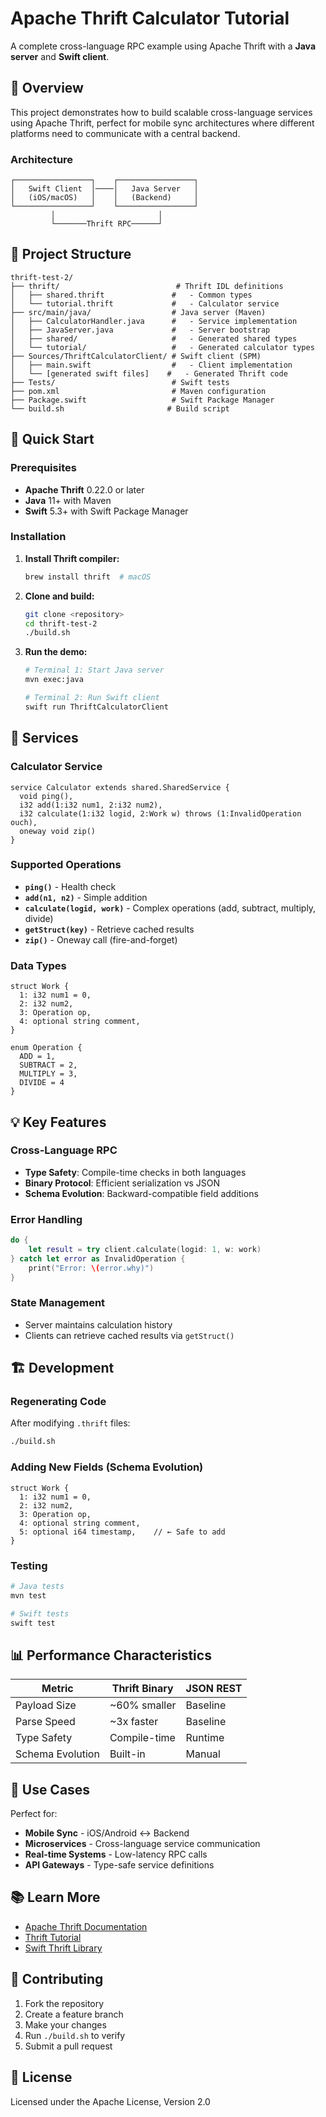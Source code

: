# Apache Thrift Calculator Tutorial

A complete cross-language RPC example using Apache Thrift with a **Java server** and **Swift client**.

## 🎯 Overview

This project demonstrates how to build scalable cross-language services using Apache Thrift, perfect for mobile sync architectures where different platforms need to communicate with a central backend.

### Architecture

```
┌─────────────────┐    ┌─────────────────┐
│   Swift Client  │────│   Java Server   │
│   (iOS/macOS)   │    │   (Backend)     │
└─────────────────┘    └─────────────────┘
         │                       │
         └───────Thrift RPC──────┘
```

## 📁 Project Structure

```
thrift-test-2/
├── thrift/                          # Thrift IDL definitions
│   ├── shared.thrift               #   - Common types
│   └── tutorial.thrift             #   - Calculator service
├── src/main/java/                  # Java server (Maven)
│   ├── CalculatorHandler.java      #   - Service implementation
│   ├── JavaServer.java             #   - Server bootstrap
│   ├── shared/                     #   - Generated shared types
│   └── tutorial/                   #   - Generated calculator types
├── Sources/ThriftCalculatorClient/ # Swift client (SPM)
│   ├── main.swift                  #   - Client implementation
│   └── [generated swift files]    #   - Generated Thrift code
├── Tests/                          # Swift tests
├── pom.xml                         # Maven configuration
├── Package.swift                   # Swift Package Manager
└── build.sh                       # Build script
```

## 🚀 Quick Start

### Prerequisites

- **Apache Thrift** 0.22.0 or later
- **Java** 11+ with Maven
- **Swift** 5.3+ with Swift Package Manager

### Installation

1. **Install Thrift compiler:**
   ```bash
   brew install thrift  # macOS
   ```

2. **Clone and build:**
   ```bash
   git clone <repository>
   cd thrift-test-2
   ./build.sh
   ```

3. **Run the demo:**
   ```bash
   # Terminal 1: Start Java server
   mvn exec:java
   
   # Terminal 2: Run Swift client
   swift run ThriftCalculatorClient
   ```

## 🔧 Services

### Calculator Service

```thrift
service Calculator extends shared.SharedService {
  void ping(),
  i32 add(1:i32 num1, 2:i32 num2),
  i32 calculate(1:i32 logid, 2:Work w) throws (1:InvalidOperation ouch),
  oneway void zip()
}
```

### Supported Operations

- **`ping()`** - Health check
- **`add(n1, n2)`** - Simple addition
- **`calculate(logid, work)`** - Complex operations (add, subtract, multiply, divide)
- **`getStruct(key)`** - Retrieve cached results
- **`zip()`** - Oneway call (fire-and-forget)

### Data Types

```thrift
struct Work {
  1: i32 num1 = 0,
  2: i32 num2,
  3: Operation op,
  4: optional string comment,
}

enum Operation {
  ADD = 1,
  SUBTRACT = 2,
  MULTIPLY = 3,
  DIVIDE = 4
}
```

## 💡 Key Features

### Cross-Language RPC
- **Type Safety**: Compile-time checks in both languages
- **Binary Protocol**: Efficient serialization vs JSON
- **Schema Evolution**: Backward-compatible field additions

### Error Handling
```swift
do {
    let result = try client.calculate(logid: 1, w: work)
} catch let error as InvalidOperation {
    print("Error: \(error.why)")
}
```

### State Management
- Server maintains calculation history
- Clients can retrieve cached results via `getStruct()`

## 🏗️ Development

### Regenerating Code

After modifying `.thrift` files:
```bash
./build.sh
```

### Adding New Fields (Schema Evolution)

```thrift
struct Work {
  1: i32 num1 = 0,
  2: i32 num2,
  3: Operation op,
  4: optional string comment,
  5: optional i64 timestamp,    // ← Safe to add
}
```

### Testing

```bash
# Java tests
mvn test

# Swift tests  
swift test
```

## 📊 Performance Characteristics

| Metric | Thrift Binary | JSON REST |
|--------|---------------|-----------|
| Payload Size | ~60% smaller | Baseline |
| Parse Speed | ~3x faster | Baseline |
| Type Safety | Compile-time | Runtime |
| Schema Evolution | Built-in | Manual |

## 🔗 Use Cases

Perfect for:
- **Mobile Sync** - iOS/Android ↔ Backend
- **Microservices** - Cross-language service communication  
- **Real-time Systems** - Low-latency RPC calls
- **API Gateways** - Type-safe service definitions

## 📚 Learn More

- [Apache Thrift Documentation](https://thrift.apache.org)
- [Thrift Tutorial](https://thrift.apache.org/tutorial/)
- [Swift Thrift Library](https://github.com/apache/thrift/tree/master/lib/swift)

## 🤝 Contributing

1. Fork the repository
2. Create a feature branch
3. Make your changes
4. Run `./build.sh` to verify
5. Submit a pull request

## 📄 License

Licensed under the Apache License, Version 2.0 